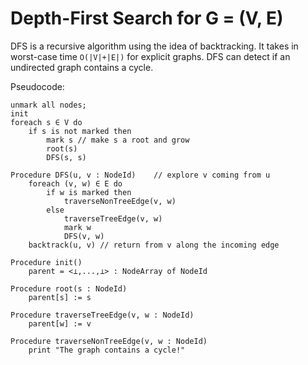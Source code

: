 # Depth-First Search for G = (V, E)

DFS is a recursive algorithm using the idea of backtracking. It takes in worst-case time `O(|V|+|E|)` for explicit graphs. DFS can detect if an undirected graph contains a cycle.

Pseudocode:

```
unmark all nodes;
init
foreach s ∈ V do
    if s is not marked then
        mark s // make s a root and grow
        root(s)
        DFS(s, s)

Procedure DFS(u, v : NodeId)    // explore v coming from u
    foreach (v, w) ∈ E do
        if w is marked then
            traverseNonTreeEdge(v, w)
        else
            traverseTreeEdge(v, w)
            mark w
            DFS(v, w)
    backtrack(u, v) // return from v along the incoming edge
```

```
Procedure init()
    parent = <⊥,...,⊥> : NodeArray of NodeId

Procedure root(s : NodeId)
    parent[s] := s

Procedure traverseTreeEdge(v, w : NodeId)
    parent[w] := v

Procedure traverseNonTreeEdge(v, w : NodeId)
    print "The graph contains a cycle!"
```
